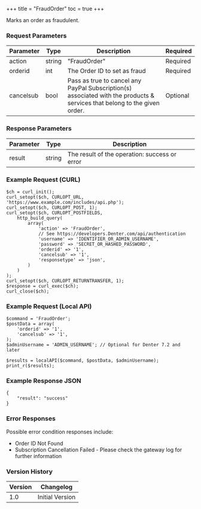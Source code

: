 +++
title = "FraudOrder"
toc = true
+++

Marks an order as fraudulent.

### Request Parameters

| Parameter | Type | Description | Required |
| --------- | ---- | ----------- | -------- |
| action | string | "FraudOrder" | Required |
| orderid | int | The Order ID to set as fraud | Required |
| cancelsub | bool | Pass as true to cancel any PayPal Subscription(s) associated with the products & services that belong to the given order. | Optional |

### Response Parameters

| Parameter | Type | Description |
| --------- | ---- | ----------- |
| result | string | The result of the operation: success or error |


### Example Request (CURL)

```
$ch = curl_init();
curl_setopt($ch, CURLOPT_URL, 'https://www.example.com/includes/api.php');
curl_setopt($ch, CURLOPT_POST, 1);
curl_setopt($ch, CURLOPT_POSTFIELDS,
    http_build_query(
        array(
            'action' => 'FraudOrder',
            // See https://developers.Denter.com/api/authentication
            'username' => 'IDENTIFIER_OR_ADMIN_USERNAME',
            'password' => 'SECRET_OR_HASHED_PASSWORD',
            'orderid' => '1',
            'cancelsub' => '1',
            'responsetype' => 'json',
        )
    )
);
curl_setopt($ch, CURLOPT_RETURNTRANSFER, 1);
$response = curl_exec($ch);
curl_close($ch);
```


### Example Request (Local API)

```
$command = 'FraudOrder';
$postData = array(
    'orderid' => '1',
    'cancelsub' => '1',
);
$adminUsername = 'ADMIN_USERNAME'; // Optional for Denter 7.2 and later

$results = localAPI($command, $postData, $adminUsername);
print_r($results);
```


### Example Response JSON

```
{
    "result": "success"
}
```


### Error Responses

Possible error condition responses include:

* Order ID Not Found
* Subscription Cancellation Failed - Please check the gateway log for further information


### Version History

| Version | Changelog |
| ------- | --------- |
| 1.0 | Initial Version |

